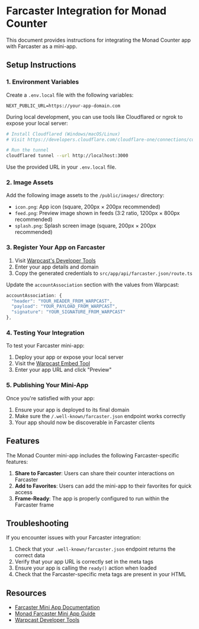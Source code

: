 # Farcaster Integration for Monad Counter

This document provides instructions for integrating the Monad Counter app with Farcaster as a mini-app.

## Setup Instructions

### 1. Environment Variables

Create a `.env.local` file with the following variables:

```
NEXT_PUBLIC_URL=https://your-app-domain.com
```

During local development, you can use tools like Cloudflared or ngrok to expose your local server:

```bash
# Install Cloudflared (Windows/macOS/Linux)
# Visit https://developers.cloudflare.com/cloudflare-one/connections/connect-apps/install-and-setup/ 

# Run the tunnel
cloudflared tunnel --url http://localhost:3000
```

Use the provided URL in your `.env.local` file.

### 2. Image Assets

Add the following image assets to the `/public/images/` directory:

- `icon.png`: App icon (square, 200px × 200px recommended)
- `feed.png`: Preview image shown in feeds (3:2 ratio, 1200px × 800px recommended)
- `splash.png`: Splash screen image (square, 200px × 200px recommended)

### 3. Register Your App on Farcaster

1. Visit [Warpcast's Developer Tools](https://warpcast.com/~/developers/frames)
2. Enter your app details and domain
3. Copy the generated credentials to `src/app/api/farcaster.json/route.ts`

Update the `accountAssociation` section with the values from Warpcast:

```typescript
accountAssociation: {
  "header": "YOUR_HEADER_FROM_WARPCAST",
  "payload": "YOUR_PAYLOAD_FROM_WARPCAST",
  "signature": "YOUR_SIGNATURE_FROM_WARPCAST"
},
```

### 4. Testing Your Integration

To test your Farcaster mini-app:

1. Deploy your app or expose your local server
2. Visit the [Warpcast Embed Tool](https://warpcast.com/~/developers/embeds)
3. Enter your app URL and click "Preview"

### 5. Publishing Your Mini-App

Once you're satisfied with your app:

1. Ensure your app is deployed to its final domain
2. Make sure the `/.well-known/farcaster.json` endpoint works correctly
3. Your app should now be discoverable in Farcaster clients

## Features

The Monad Counter mini-app includes the following Farcaster-specific features:

1. **Share to Farcaster**: Users can share their counter interactions on Farcaster
2. **Add to Favorites**: Users can add the mini-app to their favorites for quick access
3. **Frame-Ready**: The app is properly configured to run within the Farcaster frame

## Troubleshooting

If you encounter issues with your Farcaster integration:

1. Check that your `.well-known/farcaster.json` endpoint returns the correct data
2. Verify that your app URL is correctly set in the meta tags
3. Ensure your app is calling the `ready()` action when loaded
4. Check that the Farcaster-specific meta tags are present in your HTML

## Resources

- [Farcaster Mini App Documentation](https://docs.farcaster.xyz/hub/frames)
- [Monad Farcaster Mini App Guide](https://docs.monad.xyz/guides/farcaster-miniapp)
- [Warpcast Developer Tools](https://warpcast.com/~/developers) 